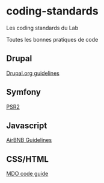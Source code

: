 coding-standards
================

Les coding standards du Lab

Toutes les bonnes pratiques de code

## Drupal

[Drupal.org guidelines](https://drupal.org/coding-standards)

## Symfony

[PSR2](https://github.com/php-fig/fig-standards/blob/master/accepted/fr/PSR-2-coding-style-guide.md)

## Javascript

[AirBNB Guidelines](https://github.com/airbnb/javascript)

## CSS/HTML

[MDO code guide](https://github.com/mdo/code-guide)




